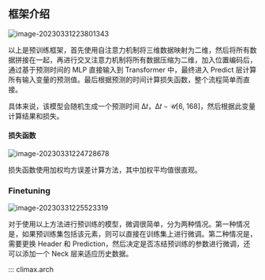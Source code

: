 ## 框架介绍

![image-20230331223801343](https://s2.loli.net/2023/04/03/kOstofQECU7nIS9.png)

以上是预训练框架，首先使用自注意力机制将三维数据映射为二维，然后将所有数据拼接在一起，再进行交叉注意力机制将所有数据压缩为二维，加入位置编码后，通过基于预测时间的 MLP 直接输入到 Transformer 中，最终进入 Predict 层计算所有输入变量的预测值。最后根据预测的时间计算损失函数，整个流程简单而直接。

具体来说，该模型会随机生成一个预测时间 ∆𝑡，∆𝑡 ∼ 𝒰[6, 168]，然后根据此变量计算结果和损失。

#### 损失函数

![image-20230331224728678](https://s2.loli.net/2023/04/03/6IleNXoqsCpG7QW.png)

损失函数使用加权均方误差计算方法，其中加权平均值很直观。


### Finetuning

![image-20230331225523319](https://s2.loli.net/2023/03/31/KtcwpmMZu9OA1XL.png)

对于使用以上方法进行预训练的模型，微调很简单，分为两种情况。第一种情况是，如果预训练集包括该元素，则可以直接在训练集上进行微调。第二种情况是，需要更换 Header 和 Prediction，然后决定是否冻结预训练的参数进行微调，还可以添加一个 Neck 层来适应历史数据。





::: climax.arch
